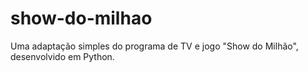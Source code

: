 # show-do-milhao
Uma adaptação simples do programa de TV e jogo "Show do Milhão", desenvolvido em Python.
